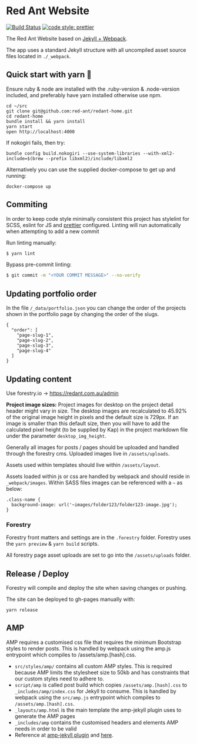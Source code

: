 # Red Ant Website

[![Build Status](https://travis-ci.com/red-ant/redant-home.svg?token=ZAq9HWcZpnzbxVNmp3JF&branch=master)](https://travis-ci.com/red-ant/redant-home)
[![code style: prettier](https://img.shields.io/badge/code_style-prettier-ff69b4.svg?style=flat-square)](https://github.com/prettier/prettier)

The Red Ant Website based on [Jekyll + Webpack](https://github.com/red-ant/jekyll-webpack).

The app uses a standard Jekyll structure with all uncompiled asset source files
located in `./_webpack`.

## Quick start with yarn :runner:

Ensure ruby & node are installed with the .ruby-version & .node-version included, and preferably have yarn installed otherwise use npm.

```
cd ~/src
git clone git@github.com:red-ant/redant-home.git
cd redant-home
bundle install && yarn install
yarn start
open http://localhost:4000
```

If nokogiri fails, then try:

```
bundle config build.nokogiri --use-system-libraries --with-xml2-include=$(brew --prefix libxml2)/include/libxml2
```

Alternatively you can use the supplied docker-compose to get up and running:

```
docker-compose up
```

## Commiting

In order to keep code style minimally consistent this project has stylelint for SCSS, eslint for JS and [prettier](https://github.com/prettier/eslint-config-prettier) configured.
Linting will run automatically when attempting to add a new commit

Run linting manually:

```bash
$ yarn lint
```

Bypass pre-commit linting:

```bash
$ git commit -m "<YOUR COMMIT MESSAGE>" --no-verify
```

## Updating portfolio order

In the file `/_data/portfolio.json` you can change the order of the projects shown in the portfolio page by changing the order of the slugs.

```
{
  "order": [
    "page-slug-1",
    "page-slug-2",
    "page-slug-3",
    "page-slug-4"
  ]
}
```

## Updating content

Use forestry.io -> https://redant.com.au/admin

**Project image sizes:** Project images for desktop on the project detail header might vary in size. The desktop images are recalculated to 45.92% of the original image height in pixels and the default size is 729px. If an image is smaller than this default size, then you will have to add the calculated pixel height (to be supplied by Kap) in the project markdown file under the parameter `desktop_img_height`.

Generally all images for posts / pages should be uploaded and handled through the forestry cms. Uploaded images live in `/assets/uploads`.

Assets used within templates should live within `/assets/layout`.

Assets loaded within js or css are handled by webpack and should reside in `_webpack/images`. Within SASS files images can be referenced with a `~` as below:

```
.class-name {
  background-image: url('~images/folder123/folder123-image.jpg');
}
```

### Forestry

Forestry front matters and settings are in the `.forestry` folder.
Forestry uses the `yarn preview` & `yarn build` scripts.

All forestry page asset uploads are set to go into the `/assets/uploads` folder.

## Release / Deploy

Forestry will compile and deploy the site when saving changes or pushing.

The site can be deployed to gh-pages manually with:

```
yarn release
```

## AMP

AMP requires a customised css file that requires the minimum Bootstrap styles to render posts. This is handled by webpack using the amp.js entrypoint which compiles to /assets/amp.[hash].css.

- `src/styles/amp/` contains all custom AMP styles. This is required because AMP limits the stylesheet size to 50kb and has constraints that our custom styles need to adhere to.
- `script/amp` is called post build which copies `/assets/amp.[hash].css` to `_includes/amp/index.css` for Jekyll to consume. This is handled by webpack using the `src/amp.js` entrypoint which compiles to `/assets/amp.[hash].css`.
- `_layouts/amp.html` is the main template the amp-jekyll plugin uses to generate the AMP pages
- `_includes/amp` contains the customised headers and elements AMP needs in order to be valid
- Reference at [amp-jekyll plugin](https://github.com/juusaw/amp-jekyll) and [here](https://nbsoftsolutions.com/blog/creating-a-parallel-amp-site-with-jekyll).
